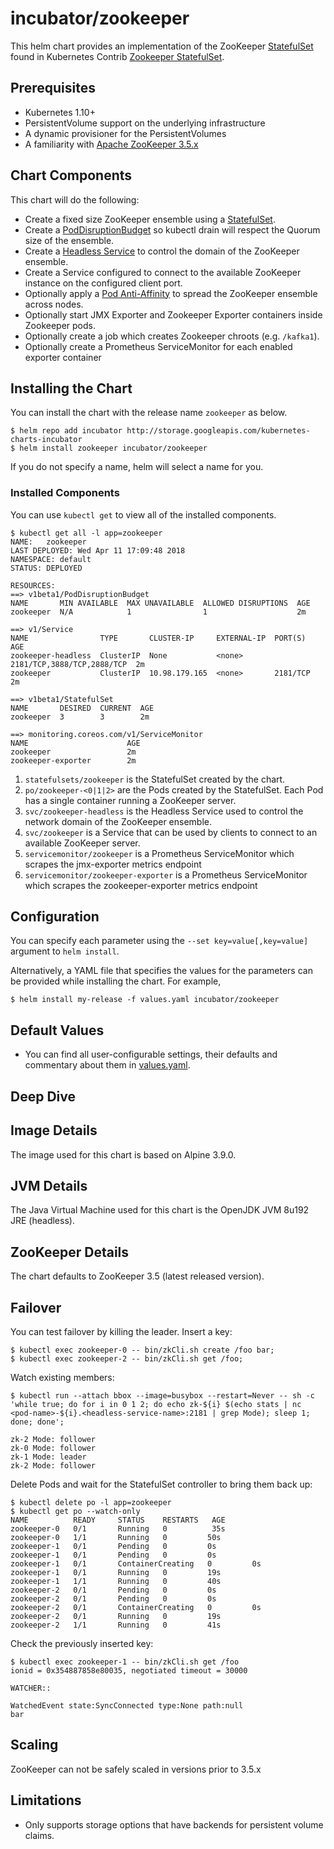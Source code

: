 # incubator/zookeeper

This helm chart provides an implementation of the ZooKeeper [StatefulSet](http://kubernetes.io/docs/concepts/abstractions/controllers/statefulsets/) found in Kubernetes Contrib [Zookeeper StatefulSet](https://github.com/kubernetes/contrib/tree/master/statefulsets/zookeeper).

## Prerequisites
* Kubernetes 1.10+
* PersistentVolume support on the underlying infrastructure
* A dynamic provisioner for the PersistentVolumes
* A familiarity with [Apache ZooKeeper 3.5.x](https://zookeeper.apache.org/doc/r3.5.5/)

## Chart Components
This chart will do the following:

* Create a fixed size ZooKeeper ensemble using a [StatefulSet](http://kubernetes.io/docs/concepts/abstractions/controllers/statefulsets/).
* Create a [PodDisruptionBudget](https://kubernetes.io/docs/tasks/configure-pod-container/configure-pod-disruption-budget/) so kubectl drain will respect the Quorum size of the ensemble.
* Create a [Headless Service](https://kubernetes.io/docs/concepts/services-networking/service/) to control the domain of the ZooKeeper ensemble.
* Create a Service configured to connect to the available ZooKeeper instance on the configured client port.
* Optionally apply a [Pod Anti-Affinity](https://kubernetes.io/docs/concepts/configuration/assign-pod-node/#inter-pod-affinity-and-anti-affinity-beta-feature) to spread the ZooKeeper ensemble across nodes.
* Optionally start JMX Exporter and Zookeeper Exporter containers inside Zookeeper pods.
* Optionally create a job which creates Zookeeper chroots (e.g. `/kafka1`).
* Optionally create a Prometheus ServiceMonitor for each enabled exporter container

## Installing the Chart
You can install the chart with the release name `zookeeper` as below.

```console
$ helm repo add incubator http://storage.googleapis.com/kubernetes-charts-incubator
$ helm install zookeeper incubator/zookeeper
```

If you do not specify a name, helm will select a name for you.

### Installed Components
You can use `kubectl get` to view all of the installed components.

```console{%raw}
$ kubectl get all -l app=zookeeper
NAME:   zookeeper
LAST DEPLOYED: Wed Apr 11 17:09:48 2018
NAMESPACE: default
STATUS: DEPLOYED

RESOURCES:
==> v1beta1/PodDisruptionBudget
NAME       MIN AVAILABLE  MAX UNAVAILABLE  ALLOWED DISRUPTIONS  AGE
zookeeper  N/A            1                1                    2m

==> v1/Service
NAME                TYPE       CLUSTER-IP     EXTERNAL-IP  PORT(S)                     AGE
zookeeper-headless  ClusterIP  None           <none>       2181/TCP,3888/TCP,2888/TCP  2m
zookeeper           ClusterIP  10.98.179.165  <none>       2181/TCP                    2m

==> v1beta1/StatefulSet
NAME       DESIRED  CURRENT  AGE
zookeeper  3        3        2m

==> monitoring.coreos.com/v1/ServiceMonitor
NAME                      AGE
zookeeper                 2m
zookeeper-exporter        2m
```

1. `statefulsets/zookeeper` is the StatefulSet created by the chart.
1. `po/zookeeper-<0|1|2>` are the Pods created by the StatefulSet. Each Pod has a single container running a ZooKeeper server.
1. `svc/zookeeper-headless` is the Headless Service used to control the network domain of the ZooKeeper ensemble.
1. `svc/zookeeper` is a Service that can be used by clients to connect to an available ZooKeeper server.
1. `servicemonitor/zookeeper` is a Prometheus ServiceMonitor which scrapes the jmx-exporter metrics endpoint
1. `servicemonitor/zookeeper-exporter` is a Prometheus ServiceMonitor which scrapes the zookeeper-exporter metrics endpoint

## Configuration
You can specify each parameter using the `--set key=value[,key=value]` argument to `helm install`.

Alternatively, a YAML file that specifies the values for the parameters can be provided while installing the chart. For example,

```console
$ helm install my-release -f values.yaml incubator/zookeeper
```

## Default Values

- You can find all user-configurable settings, their defaults and commentary about them in [values.yaml](values.yaml).

## Deep Dive

## Image Details
The image used for this chart is based on Alpine 3.9.0.

## JVM Details
The Java Virtual Machine used for this chart is the OpenJDK JVM 8u192 JRE (headless).

## ZooKeeper Details
The chart defaults to ZooKeeper 3.5 (latest released version).

## Failover
You can test failover by killing the leader. Insert a key:
```console
$ kubectl exec zookeeper-0 -- bin/zkCli.sh create /foo bar;
$ kubectl exec zookeeper-2 -- bin/zkCli.sh get /foo;
```

Watch existing members:
```console
$ kubectl run --attach bbox --image=busybox --restart=Never -- sh -c 'while true; do for i in 0 1 2; do echo zk-${i} $(echo stats | nc <pod-name>-${i}.<headless-service-name>:2181 | grep Mode); sleep 1; done; done';

zk-2 Mode: follower
zk-0 Mode: follower
zk-1 Mode: leader
zk-2 Mode: follower
```

Delete Pods and wait for the StatefulSet controller to bring them back up:
```console
$ kubectl delete po -l app=zookeeper
$ kubectl get po --watch-only
NAME          READY     STATUS    RESTARTS   AGE
zookeeper-0   0/1       Running   0          35s
zookeeper-0   1/1       Running   0         50s
zookeeper-1   0/1       Pending   0         0s
zookeeper-1   0/1       Pending   0         0s
zookeeper-1   0/1       ContainerCreating   0         0s
zookeeper-1   0/1       Running   0         19s
zookeeper-1   1/1       Running   0         40s
zookeeper-2   0/1       Pending   0         0s
zookeeper-2   0/1       Pending   0         0s
zookeeper-2   0/1       ContainerCreating   0         0s
zookeeper-2   0/1       Running   0         19s
zookeeper-2   1/1       Running   0         41s
```

Check the previously inserted key:
```console
$ kubectl exec zookeeper-1 -- bin/zkCli.sh get /foo
ionid = 0x354887858e80035, negotiated timeout = 30000

WATCHER::

WatchedEvent state:SyncConnected type:None path:null
bar
```

## Scaling
ZooKeeper can not be safely scaled in versions prior to 3.5.x

## Limitations
* Only supports storage options that have backends for persistent volume claims.
